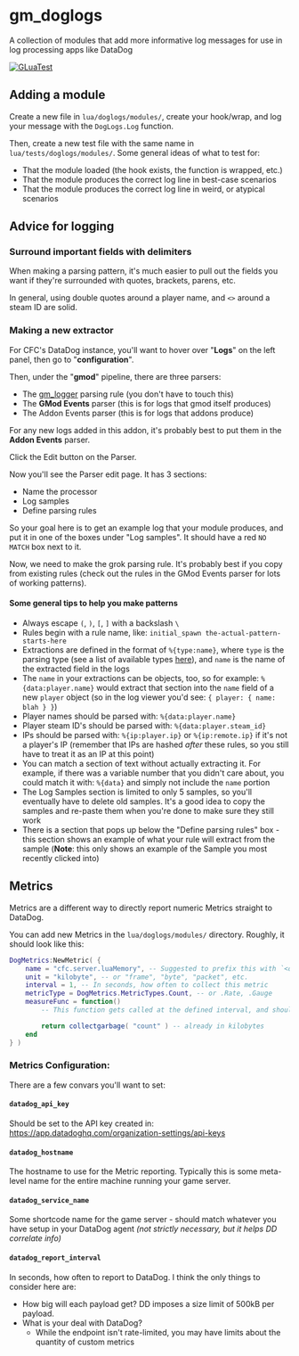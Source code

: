 # gm_doglogs

A collection of modules that add more informative log messages for use in log processing apps like DataDog

[![GLuaTest](https://github.com/CFC-Servers/gm_doglogs/actions/workflows/gluatest.yml/badge.svg)](https://github.com/CFC-Servers/GLuaTest)


## Adding a module
Create a new file in `lua/doglogs/modules/`, create your hook/wrap, and log your message with the `DogLogs.Log` function.

Then, create a new test file with the same name in `lua/tests/doglogs/modules/`. Some general ideas of what to test for:
 - That the module loaded (the hook exists, the function is wrapped, etc.)
 - That the module produces the correct log line in best-case scenarios
 - That the module produces the correct log line in weird, or atypical scenarios

## Advice for logging

### Surround important fields with delimiters
When making a parsing pattern, it's much easier to pull out the fields you want if they're surrounded with quotes, brackets, parens, etc.

In general, using double quotes around a player name, and `<>` around a steam ID are solid.


### Making a new extractor
For CFC's DataDog instance, you'll want to hover over "**Logs**" on the left panel, then go to "**configuration**".

Then, under the "**gmod**" pipeline, there are three parsers:
 - The [gm_logger](https://github.com/CFC-Servers/gm_logger) parsing rule (you don't have to touch this)
 - The **GMod Events** parser (this is for logs that gmod itself produces)
 - The Addon Events parser (this is for logs that addons produce)

For any new logs added in this addon, it's probably best to put them in the **Addon Events** parser.

Click the Edit button on the Parser.

Now you'll see the Parser edit page. It has 3 sections:
 - Name the processor
 - Log samples
 - Define parsing rules

So your goal here is to get an example log that your module produces, and put it in one of the boxes under "Log samples".
It should have a red `NO MATCH` box next to it.

Now, we need to make the grok parsing rule. It's probably best if you copy from existing rules (check out the rules in the GMod Events parser for lots of working patterns).

#### Some general tips to help you make patterns
 - Always escape `(`, `)`, `[`, `]` with a backslash `\`
 - Rules begin with a rule name, like: `initial_spawn the-actual-pattern-starts-here`
 - Extractions are defined in the format of `%{type:name}`, where `type` is the parsing type (see a list of available types [here](https://docs.datadoghq.com/logs/log_configuration/parsing/?tab=matchers#matcher-and-filter)), and `name` is the name of the extracted field in the logs
 - The `name` in your extractions can be objects, too, so for example: `%{data:player.name}` would extract that section into the `name` field of a new `player` object (so in the log viewer you'd see: `{ player: { name: blah } }`)
 - Player names should be parsed with: `%{data:player.name}`
 - Player steam ID's should be parsed with: `%{data:player.steam_id}`
 - IPs should be parsed with: `%{ip:player.ip}` or `%{ip:remote.ip}` if it's not a player's IP (remember that IPs are hashed _after_ these rules, so you still have to treat it as an IP at this point)
 - You can match a section of text without actually extracting it. For example, if there was a variable number that you didn't care about, you could match it with: `%{data}` and simply not include the `name` portion
 - The Log Samples section is limited to only 5 samples, so you'll eventually have to delete old samples. It's a good idea to copy the samples and re-paste them when you're done to make sure they still work
 - There is a section that pops up below the "Define parsing rules" box - this section shows an example of what your rule will extract from the sample (**Note**: this only shows an example of the Sample you most recently clicked into)

## Metrics
Metrics are a different way to directly report numeric Metrics straight to DataDog.

You can add new Metrics in the `lua/doglogs/modules/` directory. Roughly, it should look like this:
```lua
DogMetrics:NewMetric( {
    name = "cfc.server.luaMemory", -- Suggested to prefix this with `<org>.` so you can easily search for all of your metrics on DD
    unit = "kilobyte", -- or "frame", "byte", "packet", etc.
    interval = 1, -- In seconds, how often to collect this metric
    metricType = DogMetrics.MetricTypes.Count, -- or .Rate, .Gauge
    measureFunc = function()
        -- This function gets called at the defined interval, and should return a number

        return collectgarbage( "count" ) -- already in kilobytes
    end
} )
```

### Metrics Configuration:
There are a few convars you'll want to set:

#### `datadog_api_key`
Should be set to the API key created in: https://app.datadoghq.com/organization-settings/api-keys

#### `datadog_hostname`
The hostname to use for the Metric reporting. Typically this is some meta-level name for the entire machine running your game server.

#### `datadog_service_name`
Some shortcode name for the game server - should match whatever you have setup in your DataDog agent _(not strictly necessary, but it helps DD correlate info)_

#### `datadog_report_interval`
In seconds, how often to report to DataDog. I think the only things to consider here are:
- How big will each payload get? DD imposes a size limit of 500kB per payload.
- What is your deal with DataDog?
  - While the endpoint isn't rate-limited, you may have limits about the quantity of custom metrics

